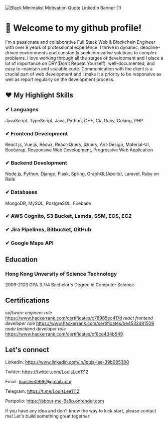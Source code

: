 ![Black Minimalist Motivation Quote LinkedIn Banner (1)](https://github.com/LouisLee-Dev/LouisLee-Dev/assets/132761249/b626cc40-1b3b-4836-81d8-8aad9e1e4b66)

# 👋 Welcome to my github profile!
I'm a passionate and collaborative Full Stack Web & Blockchain Engineer with over 9 years of professional experience. I thrive in dynamic, deadline-driven environments and constantly seek innovative solutions to complex problems.
I love working through all the stages of development and I place a lot of importance on DRY(Don't Repeat Yourself), well-documented, and easy to-maintain and scalable code. Communication with the client is a crucial part of web development and I make it a priority to be responsive as well as report regularly on the development process.

## ❤ My Highlight Skills
### ✔ Languages
JavaScript, TypeScript, Java, Python, C++, C#, Ruby, Golang, PHP

### ✔ Frontend Development
React.js, Vue.js, Redux, React-Query, jQuery, Ant-Design, Material-UI, Bootstrap, Responsive Web Development, Progressive Web Application

### ✔ Backend Development
Node.js, Python, Django, Flask, Spring, GraphQL(Apollo), Laravel, Ruby on Rails

### ✔ Databases
MongoDB, MySQL, PostgreSQL, Firebase

### ✔ AWS Cognito, S3 Bucket, Lamda, SSM, ECS, EC2
### ✔ Jira Pipelines, Bitbucket, GitHub
### ✔ Google Maps API 

## Education
### Hong Kong Unversity of Science Technology
2009-2103 GPA 3.7/4
Bachelor's Degree in Computer Science
## Certifications
*software engineer role*
https://www.hackerrank.com/certificates/c78985ec417d
*react frontend developer role*
https://www.hackerrank.com/certificates/be4532d81509
*node backend developer role*
https://www.hackerrank.com/certificates/cf8ce434b549
## Let's connect
Linkedin: https://www.linkedin.com/in/louis-lee-39b085300

Twitter: https://twitter.com/LouisLee1112

Email: louislee0996@gmail.com

Telegram: https://t.me/LouisLee1112

Portpolio: https://about-me-6s8p.onrender.com

If you have any idea and don't know the way to kick start, please contact me!
Let's build something great together!

